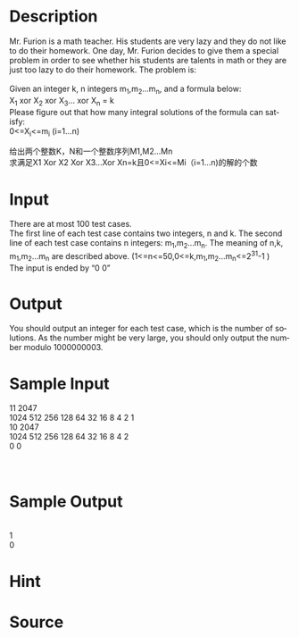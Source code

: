 
# Description

<div class="content"><div class="ptx" lang="en-US">Mr. Furion is a math teacher. His students are very lazy and they do not like to do their homework. One day, Mr. Furion decides to give them a special problem in order to see whether his students are talents in math or they are just too lazy to do their homework. The problem is: <br/>
<br/>
Given an integer k, n integers m<sub>1</sub>,m<sub>2</sub>…m<sub>n</sub>, and a formula below: <br/>
X<sub>1</sub> xor X<sub>2</sub> xor X<sub>3</sub>… xor X<sub>n</sub> = k <br/>
Please figure out that how many integral solutions of the formula can satisfy: <br/>
0&lt;=X<sub>i</sub>&lt;=m<sub>i</sub> (i=1…n)</div>
<p>给出两个整数K，N和一个整数序列M1,M2...Mn<br/>
求满足X1 Xor X2 Xor X3...Xor Xn=k且0&lt;=Xi&lt;=Mi（i=1...n)的解的个数</p></div>

# Input

<div class="content"><div class="ptx" lang="en-US">There are at most 100 test cases. <br/>
The first line of each test case contains two integers, n and k. The second line of each test case contains n integers: m<sub>1</sub>,m<sub>2</sub>…m<sub>n</sub>. The meaning of n,k, m<sub>1</sub>,m<sub>2</sub>…m<sub>n</sub> are described above. (1&lt;=n&lt;=50,0&lt;=k,m<sub>1</sub>,m<sub>2</sub>…m<sub>n</sub>&lt;=2<sup>31</sup>-1 ) <br/>
The input is ended by “0 0”</div></div>

# Output

<div class="content"><div class="ptx" lang="en-US">You should output an integer for each test case, which is the number of solutions. As the number might be very large, you should only output the number modulo 1000000003.</div></div>

# Sample Input

<div class="content"><span class="sampledata">11 2047<br/>
1024 512 256 128 64 32 16 8 4 2 1<br/>
10 2047<br/>
1024 512 256 128 64 32 16 8 4 2 <br/>
0 0<br/>
<br/>
<br/>
</span></div>

# Sample Output

<div class="content"><span class="sampledata"><br/>
1<br/>
0<br/>
</span></div>

# Hint

<div class="content"><p></p></div>

# Source

<div class="content"><p><a href="problemset.php?search="></a></p></div>

